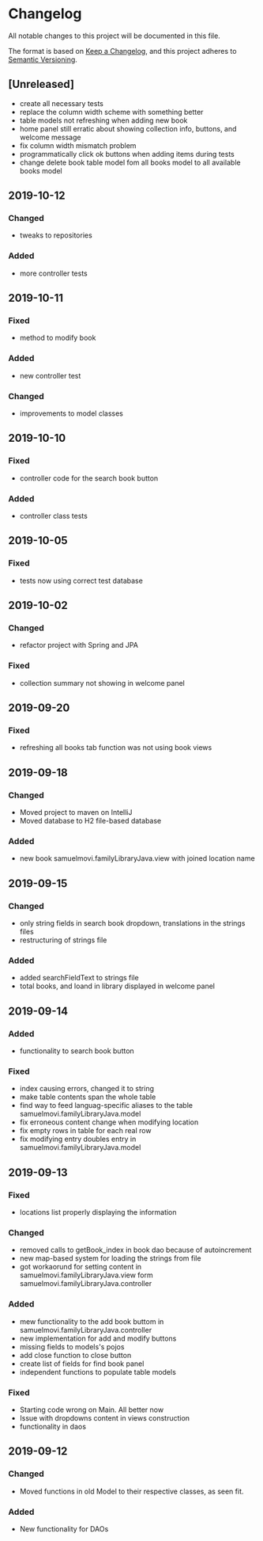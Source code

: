 # Changelog
All notable changes to this project will be documented in this file.

The format is based on [Keep a Changelog](https://keepachangelog.com/en/1.0.0/),
and this project adheres to [Semantic Versioning](https://semver.org/spec/v2.0.0.html).

## [Unreleased]
- create all necessary tests
- replace the column width scheme with something better
- table models not refreshing when adding new book
- home panel still erratic about showing collection info, buttons, and welcome message
- fix column width mismatch problem
- programmatically click ok buttons when adding items during tests
- change delete book table model fom all books model to all available books model


## 2019-10-12
### Changed
- tweaks to repositories

### Added
- more controller tests

## 2019-10-11
### Fixed
- method to modify book

### Added
- new controller test

### Changed
- improvements to model classes

## 2019-10-10
### Fixed
- controller code for the search book button
### Added
- controller class tests

## 2019-10-05
### Fixed
- tests now using correct test database

## 2019-10-02
### Changed
- refactor project with Spring and JPA

### Fixed
- collection summary not showing in welcome panel

## 2019-09-20
### Fixed
- refreshing all books tab function was not using book views

## 2019-09-18
### Changed
- Moved project to maven on IntelliJ
- Moved database to H2 file-based database

### Added
- new book samuelmovi.familyLibraryJava.view with joined location name

## 2019-09-15

### Changed
- only string fields in search book dropdown, translations in the strings files
- restructuring of strings file

### Added
- added searchFieldText to strings file
- total books, and loand in library displayed in welcome panel

## 2019-09-14

### Added
- functionality to search book button

### Fixed
- index causing errors, changed it to string
- make table contents span the whole table
- find way to feed languag-specific aliases to the table samuelmovi.familyLibraryJava.model
- fix erroneous content change when modifying location
- fix empty rows in table for each real row
- fix modifying entry doubles entry in samuelmovi.familyLibraryJava.model

## 2019-09-13

### Fixed
- locations list properly displaying the information

### Changed
- removed calls to getBook_index in book dao because of autoincrement
- new map-based system for loading the strings from file
- got workaorund for setting content in samuelmovi.familyLibraryJava.view form samuelmovi.familyLibraryJava.controller

### Added
- mew functionality to the add book buttom in samuelmovi.familyLibraryJava.controller
- new implementation for add and modify buttons
- missing fields to models's pojos
- add close function to close button
- create list of fields for find book panel
- independent functions to populate table models

### Fixed
- Starting code wrong on Main. All better now
- Issue with dropdowns content in views construction
- functionality in daos


## 2019-09-12

### Changed
- Moved functions in old Model to their respective classes, as seen fit.

### Added
- New functionality for DAOs
